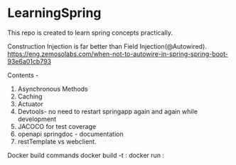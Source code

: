 # LearningSpring
This repo is created to learn spring concepts practically.

Construction Injection is far better than Field Injection(@Autowired). https://eng.zemosolabs.com/when-not-to-autowire-in-spring-spring-boot-93e6a01cb793

Contents -
1. Asynchronous Methods
2. Caching
3. Actuator
4. Devtools- no need to restart springapp again and again while development
5. JACOCO for test coverage
6. openapi springdoc - documentation
7. restTemplate vs webclient.

Docker build commands
docker build -t <imageName>:<tag> <dockerfilePath>
docker run <imageName>:<tag>
